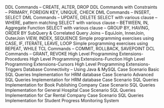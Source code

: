  DDL Commands – CREATE, ALTER, DROP
 DDL Commands with Constraints – PRIMARY, FOREIGN KEY, UNIQUE, CHECK
 DML Commands – INSERT, SELECT
 DML Commands – UPDATE, DELETE
 SELECT with various clause – WHERE, pattern matching
 SELECT with various clause – BETWEEN, IN, Aggregate Function
 SELECT with various clause – GROUP BY, HAVING, ORDER BY
 SubQuery & Correlated Query
 Joins – EquiJoin, InnerJoin, OuterJoin
 VIEW, INDEX, SEQUENCE
 Simple programming  exercises using CASE, IF, ITERATE, LEAVE, LOOP
 Simple programming  exercises using REPEAT, WHILE
 TCL Commands – COMMIT, ROLLBACK, SAVEPOINT
 DCL Commands – GRANT, REVOKE
 High Level Programming Extensions-Procedures
 High Level Programming Extensions-Function
 High Level Programming Extensions-Cursors
 High Level Programming Extensions-Triggers
 Database Connectivity – Using Java & MySQL
 Case Scenario Basic SQL Queries Implementation for HRM database
 Case Scenario Advanced SQL Queries Implementation for HRM database
 Case Scenario SQL Queries Implementation for Book Publishing Company
 Case Scenario SQL Queries Implementation for General Hospital
 Case Scenario SQL Queries Implementation for Car Rental Company
 Case Scenario SQL Queries Implementation for Student Progress Monitoring System
